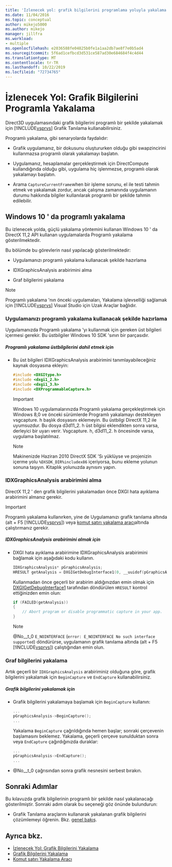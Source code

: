 ```yaml
---
title: 'İzlenecek yol: grafik bilgilerini programlama yoluyla yakalama | Microsoft Docs'
ms.date: 11/04/2016
ms.topic: conceptual
author: mikejo5000
ms.author: mikejo
manager: jillfra
ms.workload:
- multiple
ms.openlocfilehash: e2036588fe04825b0fe1a1aa2db7ae8f7e0b5ad4
ms.sourcegitcommit: 5f6ad1cefbcd3d531ce587ad30e684684f4c4d44
ms.translationtype: MT
ms.contentlocale: tr-TR
ms.lasthandoff: 10/22/2019
ms.locfileid: "72734765"
---
```

# <a name="walkthrough-capturing-graphics-information-programmatically"></a>İzlenecek Yol: Grafik Bilgilerini Programla Yakalama
Direct3D uygulamasındaki grafik bilgilerini programlı bir şekilde yakalamak için [!INCLUDE[vsprvs](../../code-quality/includes/vsprvs_md.md)] Grafik Tanılama kullanabilirsiniz.

Programlı yakalama, gibi senaryolarda faydalıdır:

- Grafik uygulamanız, bir dokusunu oluştururken olduğu gibi swapzincirini kullanmazsa programlı olarak yakalamayı başlatın.

- Uygulamanız, hesaplamalar gerçekleştirmek için DirectCompute kullandığında olduğu gibi, uygulama hiç işlenmezse, programlı olarak yakalamayı başlatın.

- Arama `CaptureCurrentFrame`when bir işleme sorunu, el ile testi tahmin etmek ve yakalamak zordur, ancak çalışma zamanında uygulamanın durumu hakkında bilgiler kullanılarak programlı bir şekilde tahmin edilebilir.

## <a name="CaptureDX11_2"></a>Windows 10 ' da programlı yakalama
Bu izlenecek yolda, güçlü yakalama yöntemini kullanan Windows 10 ' da DirectX 11,2 API kullanan uygulamalarda Programlı yakalama gösterilmektedir.

Bu bölümde bu görevlerin nasıl yapılacağı gösterilmektedir:

- Uygulamanızı programlı yakalama kullanacak şekilde hazırlama

- IDXGraphicsAnalysis arabirimini alma

- Graf bilgilerini yakalama

> [!NOTE]
> Programlı yakalama 'nın önceki uygulamaları, Yakalama işlevselliği sağlamak için [!INCLUDE[vsprvs](../../code-quality/includes/vsprvs_md.md)] Visual Studio için Uzak Araçlar bağlıdır.

### <a name="preparing-your-app-to-use-programmatic-capture"></a>Uygulamanızı programlı yakalama kullanacak şekilde hazırlama
Uygulamanızda Programlı yakalama 'yı kullanmak için gereken üst bilgileri içermesi gerekir. Bu üstbilgiler Windows 10 SDK 'sının bir parçasıdır.

##### <a name="to-include-programmatic-capture-headers"></a>Programlı yakalama üstbilgilerini dahil etmek için

- Bu üst bilgileri IDXGraphicsAnalysis arabirimini tanımlayabileceğiniz kaynak dosyasına ekleyin:

    ```cpp
    #include <DXGItype.h>
    #include <dxgi1_2.h>
    #include <dxgi1_3.h>
    #include <DXProgrammableCapture.h>
    ```

    > [!IMPORTANT]
    > Windows 10 uygulamalarınızda Programlı yakalama gerçekleştirmek için Windows 8,0 ve önceki sürümlerde Programlı yakalamayı destekleyen vsgcapture. h başlık dosyasını eklemeyin. Bu üstbilgi DirectX 11,2 ile uyumsuzdur. Bu dosya d3d11_2. h üst bilgisi eklendikten sonra varsa, derleyici bir uyarı verir. Vsgcapture. h, d3d11_2. h öncesinde varsa, uygulama başlatılmaz.

    > [!NOTE]
    > Makinenizde Haziran 2010 DirectX SDK 'Sı yüklüyse ve projenizin içerme yolu `%DXSDK_DIR%includex86` içeriyorsa, bunu ekleme yolunun sonuna taşıyın. Kitaplık yolunuzda aynısını yapın.

### <a name="getting-the-idxgraphicsanalysis-interface"></a>IDXGraphicsAnalysis arabirimini alma
DirectX 11,2 ' den grafik bilgilerini yakalamadan önce DXGI hata ayıklama arabirimini almanız gerekir.

> [!IMPORTANT]
> Programlı yakalama kullanırken, yine de Uygulamanızı grafik tanılama altında (alt + F5 [!INCLUDE[vsprvs](../../code-quality/includes/vsprvs_md.md)]) veya [komut satırı yakalama aracı](command-line-capture-tool.md)altında çalıştırmanız gerekir.

##### <a name="to-get-the-idxgraphicsanalysis-interface"></a>IDXGraphicsAnalysis arabirimini almak için

- DXGI hata ayıklama arabirimine IDXGraphicsAnalysis arabirimini bağlamak için aşağıdaki kodu kullanın.

  ```cpp
  IDXGraphicsAnalysis* pGraphicsAnalysis;
  HRESULT getAnalysis = DXGIGetDebugInterface1(0, __uuidof(pGraphicsAnalysis), reinterpret_cast<void**>(&pGraphicsAnalysis));
  ```

  Kullanmadan önce geçerli bir arabirim aldığınızdan emin olmak için [DXGIGetDebugInterface1](/windows/desktop/api/dxgi1_3/nf-dxgi1_3-dxgigetdebuginterface1) tarafından döndürülen `HRESULT` kontrol ettiğinizden emin olun:

  ```cpp
  if (FAILED(getAnalysis))
  {
      // Abort program or disable programmatic capture in your app.
  }
  ```

  > [!NOTE]
  > @No__t_0 `E_NOINTERFACE` (`error: E_NOINTERFACE No such interface supported`) döndürürse, uygulamanın grafik tanılama altında (alt + F5 [!INCLUDE[vsprvs](../../code-quality/includes/vsprvs_md.md)]) çalıştığından emin olun.

### <a name="capturing-graphics-information"></a>Graf bilgilerini yakalama
Artık geçerli bir `IDXGraphicsAnalysis` arabiriminiz olduğuna göre, grafik bilgilerini yakalamak için `BeginCapture` ve `EndCapture` kullanabilirsiniz.

##### <a name="to-capture-graphics-information"></a>Grafik bilgilerini yakalamak için

- Grafik bilgilerini yakalamaya başlamak için `BeginCapture` kullanın:

    ```cpp
    ...
    pGraphicsAnalysis->BeginCapture();
    ...
    ```

    Yakalama `BeginCapture` çağrıldığında hemen başlar; sonraki çerçevenin başlamasını beklemez. Yakalama, geçerli çerçeve sunulduktan sonra veya `EndCapture` çağırdığınızda duraklar:

    ```cpp
    ...
    pGraphicsAnalysis->EndCapture();
    ...
    ```

- @No__t_0 çağrısından sonra grafik nesnesini serbest bırakın.

## <a name="next-steps"></a>Sonraki Adımlar
Bu kılavuzda grafik bilgilerinin programlı bir şekilde nasıl yakalanacağı gösterilmiştir. Sonraki adım olarak bu seçeneği göz önünde bulundurun:

- Grafik Tanılama araçlarını kullanarak yakalanan grafik bilgilerini çözümlemeyi öğrenin. Bkz. [genel bakış](overview-of-visual-studio-graphics-diagnostics.md).

## <a name="see-also"></a>Ayrıca bkz.
- [İzlenecek Yol: Grafik Bilgilerini Yakalama](walkthrough-capturing-graphics-information.md)
- [Grafik Bilgilerini Yakalama](capturing-graphics-information.md)
- [Komut satırı Yakalama Aracı](command-line-capture-tool.md)
